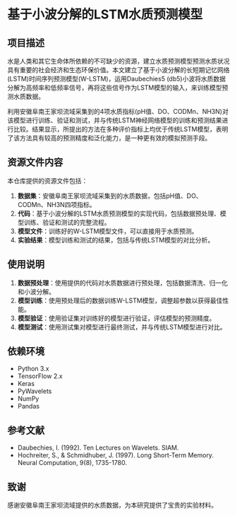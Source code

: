 # 基于小波分解的LSTM水质预测模型

## 项目描述

水是人类和其它生命体所依赖的不可缺少的资源，建立水质预测模型预测水质状况具有重要的社会经济和生态环保价值。本文建立了基于小波分解的长短期记忆网络(LSTM)时间序列预测模型(W-LSTM)，运用Daubechies5 (db5)小波将水质数据分解为高频率和低频率信号，再将这些信号作为LSTM模型的输入，来训练模型预测水质数据。

利用安徽阜南王家坝流域采集到的4项水质指标(pH值、DO、CODMn、NH3N)对该模型进行训练、验证和测试，并与传统LSTM神经网络模型的训练和预测结果进行比较。结果显示，所提出的方法在多种评价指标上均优于传统LSTM模型，表明了该方法具有较高的预测精度和泛化能力，是一种更有效的模拟预测手段。

## 资源文件内容

本仓库提供的资源文件包括：

1. **数据集**：安徽阜南王家坝流域采集到的水质数据，包括pH值、DO、CODMn、NH3N四项指标。
2. **代码**：基于小波分解的LSTM水质预测模型的实现代码，包括数据预处理、模型训练、验证和测试的完整流程。
3. **模型文件**：训练好的W-LSTM模型文件，可以直接用于水质预测。
4. **实验结果**：模型训练和测试的结果，包括与传统LSTM模型的对比分析。

## 使用说明

1. **数据预处理**：使用提供的代码对水质数据进行预处理，包括数据清洗、归一化和小波分解。
2. **模型训练**：使用预处理后的数据训练W-LSTM模型，调整超参数以获得最佳性能。
3. **模型验证**：使用验证集对训练好的模型进行验证，评估模型的预测精度。
4. **模型测试**：使用测试集对模型进行最终测试，并与传统LSTM模型进行对比。

## 依赖环境

- Python 3.x
- TensorFlow 2.x
- Keras
- PyWavelets
- NumPy
- Pandas

## 参考文献

- Daubechies, I. (1992). Ten Lectures on Wavelets. SIAM.
- Hochreiter, S., & Schmidhuber, J. (1997). Long Short-Term Memory. Neural Computation, 9(8), 1735-1780.

## 致谢

感谢安徽阜南王家坝流域提供的水质数据，为本研究提供了宝贵的实验材料。
